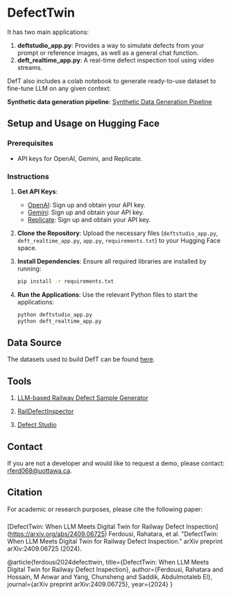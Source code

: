 # DefectTwin

It has two main applications:
1. **deftstudio_app.py**: Provides a way to simulate defects from your prompt or reference images, as well as a general chat function.
2. **deft_realtime_app.py**: A real-time defect inspection tool using video streams.

DefT also includes a colab notebook to generate ready-to-use dataset to fine-tune LLM on any given context:

**Synthetic data generation pipeline**:
[Synthetic Data Generation Pipeline](https://github.com/turna1/DefectTwin/blob/main/defect_texture__fine_tunellm_with_synthetic_data.ipynb)
## Setup and Usage on Hugging Face

### Prerequisites
- API keys for OpenAI, Gemini, and Replicate.

### Instructions

1. **Get API Keys**:
   - [OpenAI](https://platform.openai.com/signup): Sign up and obtain your API key.
   - [Gemini](https://www.geminisecurity.com/signup): Sign up and obtain your API key.
   - [Replicate](https://replicate.com/signup): Sign up and obtain your API key.

2. **Clone the Repository**: Upload the necessary files (`deftstudio_app.py`, `deft_realtime_app.py`, `app.py`, `requirements.txt`) to your Hugging Face space.

3. **Install Dependencies**: Ensure all required libraries are installed by running:
   ```bash
   pip install -r requirements.txt
   ```

4. **Run the Applications**: Use the relevant Python files to start the applications:
   ```bash
   python deftstudio_app.py
   python deft_realtime_app.py
   ```

## Data Source

The datasets used to build DefT can be found [here](https://github.com/turna1/GenAI-For-Goods/tree/DATASETS-TO-BUILD-RAG-LLM-RAILWAY-DEFECT).

## Tools
1. [LLM-based Railway Defect Sample Generator](https://huggingface.co/spaces/Rahatara/trainingDefectGgenerator)

2. [RailDefectInspector](https://huggingface.co/spaces/Rahatara/RailDefectInspector)

3. [Defect Studio](https://huggingface.co/spaces/Rahatara/LLM_Defect_Analyst)


## Contact

If you are not a developer and would like to request a demo, please contact: [rferd068@uottawa.ca](mailto:rferd068@uottawa.ca).

## Citation

For academic or research purposes, please cite the following paper:

###



[DefectTwin: When LLM Meets Digital Twin for Railway Defect Inspection] (https://arxiv.org/abs/2409.06725)
Ferdousi, Rahatara, et al. "DefectTwin: When LLM Meets Digital Twin for Railway Defect Inspection." arXiv preprint arXiv:2409.06725 (2024).


@article{ferdousi2024defecttwin,
  title={DefectTwin: When LLM Meets Digital Twin for Railway Defect Inspection},
  author={Ferdousi, Rahatara and Hossain, M Anwar and Yang, Chunsheng and Saddik, Abdulmotaleb El},
  journal={arXiv preprint arXiv:2409.06725},
  year={2024}
}

